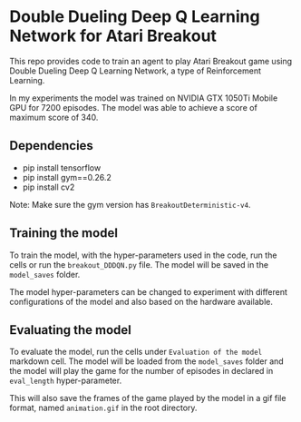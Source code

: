 # Double Dueling Deep Q Learning Network for Atari Breakout
This repo provides code to train an agent to play Atari Breakout game using Double Dueling Deep Q Learning Network, a type of Reinforcement Learning.

In my experiments the model was trained on NVIDIA GTX 1050Ti Mobile GPU for 7200 episodes. The model was able to achieve a score of maximum score of 340.


## Dependencies
- pip install tensorflow
- pip install gym==0.26.2
- pip install cv2

Note: Make sure the gym version has `BreakoutDeterministic-v4`.

## Training the model

To train the model, with the hyper-parameters used in the code, run the cells or run the `breakout_DDDQN.py` file. The model will be saved in the `model_saves` folder.

The model hyper-parameters can be changed to experiment with different configurations of the model and also based on the hardware available.

## Evaluating the model

To evaluate the model, run the cells under `Evaluation of the model` markdown cell. The model will be loaded from the `model_saves` folder and the model will play the game for the number of episodes in declared in `eval_length` hyper-parameter.

This will also save the frames of the game played by the model in a gif file format, named `animation.gif` in the root directory.